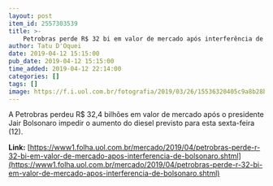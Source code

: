 ```yaml
---
layout: post
item_id: 2557303539
title: >-
    Petrobras perde R$ 32 bi em valor de mercado após interferência de Bolsonaro
author: Tatu D'Oquei
date: 2019-04-12 15:15:00
pub_date: 2019-04-12 15:15:00
time_added: 2019-04-12 22:14:00
categories: []
tags: []
image: https://f.i.uol.com.br/fotografia/2019/03/26/15536320405c9a8b28b5bc6_1553632040_3x2_rt.jpg
---
```


A Petrobras perdeu R$ 32,4 bilhões em valor de mercado após o presidente Jair Bolsonaro impedir o aumento do diesel previsto para esta sexta-feira (12).

**Link:** [https://www1.folha.uol.com.br/mercado/2019/04/petrobras-perde-r-32-bi-em-valor-de-mercado-apos-interferencia-de-bolsonaro.shtml](https://www1.folha.uol.com.br/mercado/2019/04/petrobras-perde-r-32-bi-em-valor-de-mercado-apos-interferencia-de-bolsonaro.shtml)

